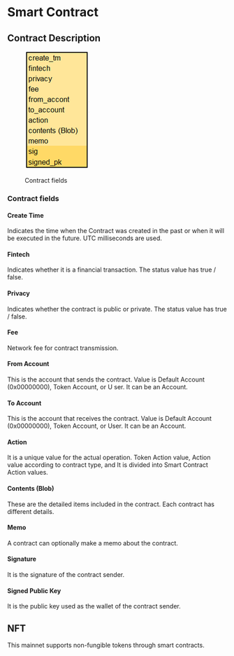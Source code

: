 # Smart Contract

## Contract Description

<figure><img src="../../../.gitbook/assets/image.png" alt=""><figcaption><p>Contract fields</p></figcaption></figure>

### Contract fields

#### Create Time

Indicates the time when the Contract was created in the past or when it will be executed in the future. UTC milliseconds are used.

#### Fintech

Indicates whether it is a financial transaction. The status value has true / false.

#### Privacy

Indicates whether the contract is public or private. The status value has true / false.

#### Fee

Network fee for contract transmission.

#### From Account

This is the account that sends the contract. Value is Default Account (0x00000000), Token Account, or U ser. It can be an Account.

#### To Account

This is the account that receives the contract. Value is Default Account (0x00000000), Token Account, or User. It can be an Account.

#### Action

It is a unique value for the actual operation. Token Action value, Action value according to contract type, and It is divided into Smart Contract Action values.

#### Contents (Blob)

These are the detailed items included in the contract. Each contract has different details.

#### Memo

A contract can optionally make a memo about the contract.

#### Signature

It is the signature of the contract sender.

#### Signed Public Key

It is the public key used as the wallet of the contract sender.



## NFT

This mainnet supports non-fungible tokens through smart contracts.
